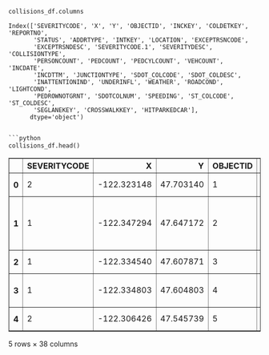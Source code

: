 ```python
collisions_df.columns

```
    Index(['SEVERITYCODE', 'X', 'Y', 'OBJECTID', 'INCKEY', 'COLDETKEY', 'REPORTNO',
           'STATUS', 'ADDRTYPE', 'INTKEY', 'LOCATION', 'EXCEPTRSNCODE',
           'EXCEPTRSNDESC', 'SEVERITYCODE.1', 'SEVERITYDESC', 'COLLISIONTYPE',
           'PERSONCOUNT', 'PEDCOUNT', 'PEDCYLCOUNT', 'VEHCOUNT', 'INCDATE',
           'INCDTTM', 'JUNCTIONTYPE', 'SDOT_COLCODE', 'SDOT_COLDESC',
           'INATTENTIONIND', 'UNDERINFL', 'WEATHER', 'ROADCOND', 'LIGHTCOND',
           'PEDROWNOTGRNT', 'SDOTCOLNUM', 'SPEEDING', 'ST_COLCODE', 'ST_COLDESC',
           'SEGLANEKEY', 'CROSSWALKKEY', 'HITPARKEDCAR'],
          dtype='object')

```python

```python
collisions_df.head()

```
<div>
<table border="1" class="dataframe">
  <thead>
    <tr style="text-align: right;">
      <th></th>
      <th>SEVERITYCODE</th>
      <th>X</th>
      <th>Y</th>
      <th>OBJECTID</th>
      <th>INCKEY</th>
      <th>COLDETKEY</th>
      <th>REPORTNO</th>
      <th>STATUS</th>
      <th>ADDRTYPE</th>
      <th>INTKEY</th>
      <th>...</th>
      <th>ROADCOND</th>
      <th>LIGHTCOND</th>
      <th>PEDROWNOTGRNT</th>
      <th>SDOTCOLNUM</th>
      <th>SPEEDING</th>
      <th>ST_COLCODE</th>
      <th>ST_COLDESC</th>
      <th>SEGLANEKEY</th>
      <th>CROSSWALKKEY</th>
      <th>HITPARKEDCAR</th>
    </tr>
  </thead>
  <tbody>
    <tr>
      <th>0</th>
      <td>2</td>
      <td>-122.323148</td>
      <td>47.703140</td>
      <td>1</td>
      <td>1307</td>
      <td>1307</td>
      <td>3502005</td>
      <td>Matched</td>
      <td>Intersection</td>
      <td>37475.0</td>
      <td>...</td>
      <td>Wet</td>
      <td>Daylight</td>
      <td>NaN</td>
      <td>NaN</td>
      <td>NaN</td>
      <td>10</td>
      <td>Entering at angle</td>
      <td>0</td>
      <td>0</td>
      <td>N</td>
    </tr>
    <tr>
      <th>1</th>
      <td>1</td>
      <td>-122.347294</td>
      <td>47.647172</td>
      <td>2</td>
      <td>52200</td>
      <td>52200</td>
      <td>2607959</td>
      <td>Matched</td>
      <td>Block</td>
      <td>NaN</td>
      <td>...</td>
      <td>Wet</td>
      <td>Dark - Street Lights On</td>
      <td>NaN</td>
      <td>6354039.0</td>
      <td>NaN</td>
      <td>11</td>
      <td>From same direction - both going straight - bo...</td>
      <td>0</td>
      <td>0</td>
      <td>N</td>
    </tr>
    <tr>
      <th>2</th>
      <td>1</td>
      <td>-122.334540</td>
      <td>47.607871</td>
      <td>3</td>
      <td>26700</td>
      <td>26700</td>
      <td>1482393</td>
      <td>Matched</td>
      <td>Block</td>
      <td>NaN</td>
      <td>...</td>
      <td>Dry</td>
      <td>Daylight</td>
      <td>NaN</td>
      <td>4323031.0</td>
      <td>NaN</td>
      <td>32</td>
      <td>One parked--one moving</td>
      <td>0</td>
      <td>0</td>
      <td>N</td>
    </tr>
    <tr>
      <th>3</th>
      <td>1</td>
      <td>-122.334803</td>
      <td>47.604803</td>
      <td>4</td>
      <td>1144</td>
      <td>1144</td>
      <td>3503937</td>
      <td>Matched</td>
      <td>Block</td>
      <td>NaN</td>
      <td>...</td>
      <td>Dry</td>
      <td>Daylight</td>
      <td>NaN</td>
      <td>NaN</td>
      <td>NaN</td>
      <td>23</td>
      <td>From same direction - all others</td>
      <td>0</td>
      <td>0</td>
      <td>N</td>
    </tr>
    <tr>
      <th>4</th>
      <td>2</td>
      <td>-122.306426</td>
      <td>47.545739</td>
      <td>5</td>
      <td>17700</td>
      <td>17700</td>
      <td>1807429</td>
      <td>Matched</td>
      <td>Intersection</td>
      <td>34387.0</td>
      <td>...</td>
      <td>Wet</td>
      <td>Daylight</td>
      <td>NaN</td>
      <td>4028032.0</td>
      <td>NaN</td>
      <td>10</td>
      <td>Entering at angle</td>
      <td>0</td>
      <td>0</td>
      <td>N</td>
    </tr>
  </tbody>
</table>
<p>5 rows × 38 columns</p>
</div>

